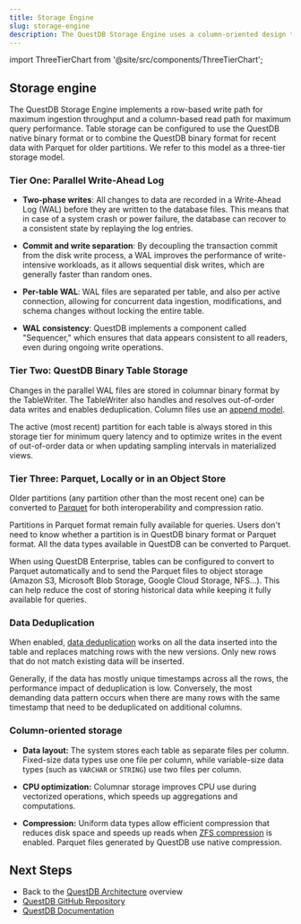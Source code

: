 ```yaml
---
title: Storage Engine
slug: storage-engine
description: The QuestDB Storage Engine uses a column-oriented design to ensure high I/O performance and low latency.
---
```


import ThreeTierChart from '@site/src/components/ThreeTierChart';

## Storage engine

The QuestDB Storage Engine implements a row-based write path for maximum ingestion throughput and a column-based
read path for maximum query performance. Table storage can be configured to use the QuestDB native binary format or
to combine the QuestDB binary format for recent data with Parquet for older partitions. We refer to this model as a
three-tier storage model.



### Tier One: Parallel Write-Ahead Log

- **Two-phase writes**: All changes to data are recorded in a Write-Ahead Log (WAL) before they
are written to the database files. This means that in case of a system crash or power failure, the database can recover to a consistent state by replaying the log entries.

- **Commit and write separation**: By decoupling the transaction commit from the disk write process,
a WAL improves the performance of write-intensive workloads, as it allows sequential disk writes,
which are generally faster than random ones.

- **Per-table WAL**: WAL files are separated per table, and also per active connection, allowing for
concurrent data ingestion, modifications, and schema changes without locking the entire table.

- **WAL consistency**: QuestDB implements a component called "Sequencer," which ensures that data
appears consistent to all readers, even during ongoing write operations.


<Screenshot
  alt="Diagram showing WAL files consolidation"
  title="The sequencer allocates unique txn numbers to transactions from different WALs chronologically and serves as the single source of truth, allowing for data deduplication and consolidation."
  src="images/guides/questdb-internals/walData.webp"
  width={1000}
/>

### Tier Two: QuestDB Binary Table Storage

Changes in the parallel WAL files are stored in columnar binary format by the TableWriter. The TableWriter
also handles and resolves out-of-order data writes and enables deduplication. Column files use an
[append model](/docs/concept/storage-model/).

The active (most recent) partition for each table is always stored in this storage tier for minimum query latency and
to optimize writes in the event of out-of-order data or when updating sampling intervals in materialized views.

### Tier Three: Parquet, Locally or in an Object Store

Older partitions (any partition other than the most recent one) can be converted to
[Parquet](/docs/guides/export-parquet) for both interoperability and compression ratio.

Partitions in Parquet format remain fully available for queries. Users don't need to know whether a partition is in QuestDB
binary format or Parquet format. All the data types available in QuestDB can be converted to Parquet.

When using QuestDB Enterprise, tables can be configured to convert to Parquet automatically and to send the Parquet
files to object storage (Amazon S3, Microsoft Blob Storage, Google Cloud Storage, NFS...). This can help reduce the
cost of storing historical data while keeping it fully available for queries.



<ThreeTierChart />


### Data Deduplication

When enabled, [data deduplication](https://questdb.com/docs/concept/deduplication/) works on all the data inserted into
the table and replaces matching rows with the new versions. Only new rows that do not match existing data will be inserted.

Generally, if the data has mostly unique timestamps across all the rows, the performance impact of deduplication is low.
Conversely, the most demanding data pattern occurs when there are many rows with the same timestamp that need to be
deduplicated on additional columns.


### Column-oriented storage

- **Data layout:**
  The system stores each table as separate files per column. Fixed-size data types use one file
  per column, while variable-size data types (such as `VARCHAR` or `STRING`) use two files per column.

<Screenshot
  alt="Architecture of the storage model with column files, readers/writers and the mapped memory"
  title="Architecture of the storage model with multiple column files per partition"
  src="images/guides/questdb-internals/columnarStorage.webp"
  width={700}
/>


- **CPU optimization:**
  Columnar storage improves CPU use during vectorized operations, which speeds up
  aggregations and computations.

- **Compression:**
  Uniform data types allow efficient compression that reduces disk space and speeds up reads
  when [ZFS compression](/docs/guides/compression-zfs/) is enabled. Parquet files generated
  by QuestDB use native compression.



## Next Steps

- Back to the [QuestDB Architecture](/docs/guides/architecture/questdb-architecture) overview
- [QuestDB GitHub Repository](https://github.com/questdb/questdb)
- [QuestDB Documentation](/docs)
